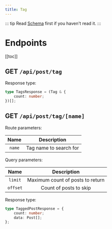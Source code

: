 ```yaml
---
title: Tag
---
```


::: tip
Read [Schema](schema.html) first if you haven't read it.
:::

# Endpoints

[[toc]]

## GET `/api/post/tag`

Response type:  

```typescript
type TagsResponse = (Tag & {
    count: number;
})[];
```

## GET `/api/post/tag/[name]`

Route parameters:

|  Name  |      Description       |
| :----: | :--------------------: |
| `name` | Tag name to search for |

Query parameters:

|   Name   |           Description            |
| :------: | :------------------------------: |
| `limit`  | Maximum count of posts to return |
| `offset` |      Count of posts to skip      |

Response type:

```typescript
type TaggedPostResponse = {
    count: number;
    data: Post[];
};
```